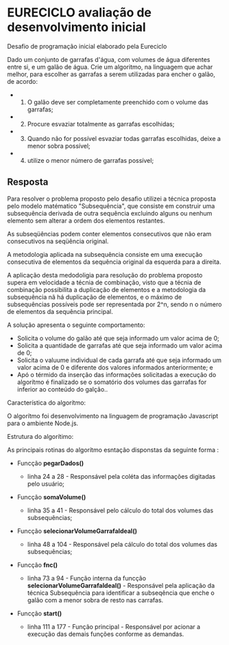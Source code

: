 # EURECICLO avaliação de desenvolvimento inicial
Desafio de programação inicial elaborado pela Eureciclo

Dado um conjunto de garrafas d'água, com volumes de água diferentes entre si, e um galão de água.
Crie um algoritmo, na linguagem que achar melhor, para escolher as garrafas a serem utilizadas para encher o galão, de acordo:
- 1) O galão deve ser completamente preenchido com o volume das garrafas;
- 2) Procure esvaziar totalmente as garrafas escolhidas;
- 3) Quando não for possível esvaziar todas garrafas escolhidas, deixe a menor sobra possível;
- 4) utilize o menor número de garrafas possível;

## Resposta

Para resolver o problema proposto pelo desafio utilizei a técnica proposta pelo modelo matématico "Subsequência", que consiste em construir uma subsequência derivada de outra sequência excluindo alguns ou nenhum elemento sem alterar a ordem dos elementos restantes. 

As subseqüências podem conter elementos consecutivos que não eram consecutivos na seqüência original. 

A metodologia aplicada na subsequência consiste em uma execução consecutiva de elementos da sequência original da esquerda para a direita.

A aplicação desta medodoligia para resolução do problema proposto supera em velocidade a técnia de combinação, visto que a técnia de combinação possibilita a duplicação de elementos e a metodologia da subsequência nã há duplicação de elementos, e o máximo de subsequências possíveis pode ser representada por 2^n, sendo n o número de elementos da sequência principal.

A solução apresenta o seguinte comportamento:

- Solicita o volume do galão até que seja informado um valor acima de 0;
- Solicita a quantidade de garrafas até que seja informado um valor acima de 0;
- Solicita o valuume individual de cada garrafa até que seja informado um valor acima de 0 e diferente dos valores informados anteriormente; e
- Apó o térmido da inserção das informações solicitadas a execução do algorítmo é finalizado se o somatório dos volumes das garrafas for inferior ao conteúdo do galção..

Característica do algorítmo:

O algorítmo foi desenvolvimento na linguagem de programação Javascript para o ambiente Node.js. 

Estrutura do algorítimo:

As principais rotinas do algorítmo esntação disponstas da seguinte forma :

- Funcção **pegarDados()**
  - linha 24 a 28 - Responsável pela coléta das informações digitadas pelo usuário;

- Funcção **somaVolume()**
  - linha 35 a 41 - Responsável pelo cálculo do total dos volumes das subsequências;
  
- Funcção **selecionarVolumeGarrafaIdeal()**
  - linha 48 a 104 - Responsável pela cálculo do total dos volumes das subsequências;

- Funcção **fnc()**
  - linha 73 a 94 - Função interna da funcção **selecionarVolumeGarrafaIdeal()** - Responsável pela aplicação da técnica Subsequência para identificar a subseqência que enche o galão com a menor sobra de resto nas carrafas.

 - Funcção **start()**
   - linha 111 a 177 - Função principal - Responsável por acionar a execução das demais funções conforme as demandas.
  
